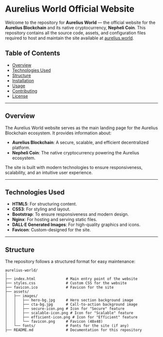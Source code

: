 # Aurelius World Official Website

Welcome to the repository for **Aurelius World** — the official website for the **Aurelius Blockchain** and its native cryptocurrency, **Nepheli Coin**. This repository contains all the source code, assets, and configuration files required to host and maintain the site available at [aurelius.world](https://aurelius.world).

## Table of Contents

- [Overview](#overview)
- [Technologies Used](#technologies-used)
- [Structure](#structure)
- [Installation](#installation)
- [Usage](#usage)
- [Contributing](#contributing)
- [License](#license)

---

## Overview

The Aurelius World website serves as the main landing page for the Aurelius Blockchain ecosystem. It provides information about:

- **Aurelius Blockchain**: A secure, scalable, and efficient decentralized platform.
- **Nepheli Coin**: The native cryptocurrency powering the Aurelius ecosystem.

The site is built with modern technologies to ensure responsiveness, scalability, and an intuitive user experience.

---

## Technologies Used

- **HTML5**: For structuring content.
- **CSS3**: For styling and layout.
- **Bootstrap**: To ensure responsiveness and modern design.
- **Nginx**: For hosting and serving static files.
- **DALL·E Generated Images**: For high-quality graphics and icons.
- **Favicon**: Custom-designed for the site.

---

## Structure

The repository follows a structured format for easy maintenance:

```plaintext
aurelius-world/
│
├── index.html              # Main entry point of the website
├── styles.css              # Custom CSS for the website
├── favicon.ico             # Favicon for the site
├── assets/
│   ├── images/
│   │   ├── hero-bg.jpg     # Hero section background image
│   │   ├── cta-bg.jpg      # Call-to-action background image
│   │   ├── secure-icon.png # Icon for "Secure" feature
│   │   ├── scalable-icon.png # Icon for "Scalable" feature
│   │   ├── efficient-icon.png # Icon for "Efficient" feature
│   │   └── favicon.png     # Favicon (48x48)
│   └── fonts/              # Fonts for the site (if any)
├── README.md               # Documentation for this repository

